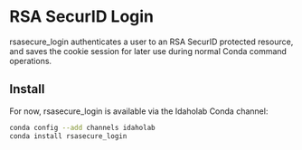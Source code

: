 # RSA SecurID Login

rsasecure_login authenticates a user to an RSA SecurID protected resource, and saves the cookie session for later use during normal Conda command operations.


## Install

For now, rsasecure_login is available via the Idaholab Conda channel:

```bash
conda config --add channels idaholab
conda install rsasecure_login
```
